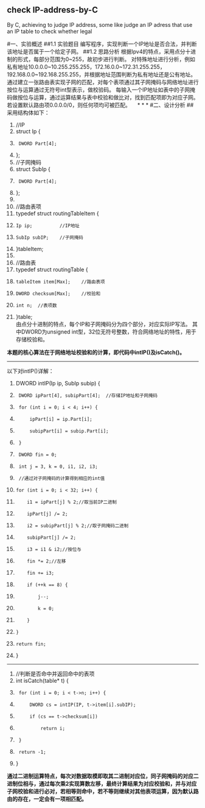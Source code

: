 ## check IP-address-by-C
By C, achieving to judge IP address, some like judge an IP adress that use an IP table to check whether legal


#一、实验概述
##1.1 实验题目
编写程序，实现判断一个IP地址是否合法，并判断该地址是否属于一个给定子网。
##1.2	思路分析
根据Ipv4的特点，采用点分十进制的形式，每部分范围为0~255，故初步进行判断。
对特殊地址进行分析，例如私有地址10.0.0.0~10.255.255.255，172.16.0.0~172.31.255.255，192.168.0.0~192.168.255.255，并根据地址范围判断为私有地址还是公有地址。
通过建立一张路由表实现子网的匹配，对每个表项通过其子网掩码与网络地址进行按位与运算通过无符号int型表示，做校验码。
每输入一个IP地址如表中的子网掩码做按位与运算，通过运算结果与表中校验和做比对，找到匹配项即为对应子网。若设置默认路由项0.0.0.0/0，则任何项均可被匹配。
 * * *
#二、设计分析
##采用结构体如下：
1.	//IP  
2.	struct Ip {  
3.	    DWORD Part[4];  
4.	};  
5.	//子网掩码  
6.	struct SubIp {  
7.	    DWORD Part[4];  
8.	};  
9.	  
10.	//路由表项  
11.	typedef struct routingTableItem {  
12.	    Ip ip;          //IP地址  
13.	    SubIp subIP;    //子网掩码  
14.	}tableItem;  
15.	  
16.	//路由表  
17.	typedef struct routingTable {  
18.	    tableItem item[Max];    //路由表项  
19.	    DWORD checksum[Max];    //校验和  
20.	    int n;  //表项数
21.	}table;  
由点分十进制的特点，每个IP和子网掩码分为四个部分，对应实际IP写法。
其中DWORD为unsigned int型，32位无符号整数，符合网络地址的特性，用于存储校验和。


**本题的核心算法在于网络地址校验和的计算，即代码中intIP()及isCatch()。**
***
以下对intIP()详解：
1.	DWORD intIP(Ip ip, SubIp subip) {  
2.	    DWORD ipPart[4], subipPart[4];  //存储IP地址和子网掩码
3.	    for (int i = 0; i < 4; i++) {  
4.	        ipPart[i] = ip.Part[i];  
5.	        subipPart[i] = subip.Part[i];  
6.	    }  
7.	    DWORD fin = 0;  
8.	    int j = 3, k = 0, i1, i2, i3;  
9.	    //通过对子网掩码的计算得到相应的int值  
10.	    for (int i = 0; i < 32; i++) {  
11.	        i1 = ipPart[j] % 2;//取当前IP二进制  
12.	        ipPart[j] /= 2;  
13.	        i2 = subipPart[j] % 2;//取子网掩码二进制  
14.	        subipPart[j] /= 2;  
15.	        i3 = i1 & i2;//按位与  
16.	        fin *= 2;//左移  
17.	        fin += i3;  
18.	        if (++k == 8) {  
19.	            j--;  
20.	            k = 0;  
21.	        }  
22.	    }  
23.	    return fin;  
24.	}
***
1.	//判断是否命中并返回命中的表项  
2.	int isCatch(table* t) {  
3.	    for (int i = 0; i < t->n; i++) {  
4.	        DWORD cs = intIP(IP, t->item[i].subIP);  
5.	        if (cs == t->checksum[i])  
6.	            return i;  
7.	    }  
8.	    return -1;  
9.	}  

**通过二进制运算特点，每次对数据取模即取其二进制对应位，同子网掩码的对应二进制位相与，通过每次乘2实现算数左移，最终计算结果为对应校验和，并与对应子网校验和进行必对，若相等则命中，若不等则继续对其他表项运算，因为默认路由的存在，一定会有一项相匹配。**
 
